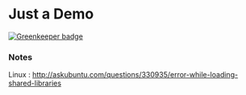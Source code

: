 # Just a Demo

[![Greenkeeper badge](https://badges.greenkeeper.io/jcblw/node-webkit-hello-world.svg)](https://greenkeeper.io/)

### Notes

Linux : http://askubuntu.com/questions/330935/error-while-loading-shared-libraries
